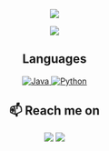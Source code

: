 

<p align="center">
  <!-- Typing SVG by DenverCoder1 - https://github.com/DenverCoder1/readme-typing-svg -->
  <a href="https://iamgurpreetsingh.github.io/">
  <img src="https://readme-typing-svg.demolab.com/?lines=%20Gurpreet%20Singh&font=Fira%20Code&center=true&width=440&height=45&color=f75c7e&vCenter=true&pause=1000000000&size=52" /></a>
</p>

<p align="center">
  <!-- Typing SVG by DenverCoder1 - https://github.com/DenverCoder1/readme-typing-svg -->
  <a href="https://github.com/DenverCoder1/readme-typing-svg">
    <img src="https://readme-typing-svg.demolab.com/?lines=4th-year%20UCI%20Informatics%20Major;%20Designing%20for%20Aspiring%20Young%20Esports%20Players&font=Fira%20Code&center=true&width=440&height=45&color=f75c7e&vCenter=true&pause=1000&size=15" /></a>
</p>

<h2 align="center">Languages</h2>
<p align="center"></p>

<div align="center">

  <a href="">![Java](https://img.shields.io/badge/java-%23ED8B00.svg?style=for-the-badge&logo=java&logoColor=white)
</a>
  <a href="">![Python](https://img.shields.io/badge/python-3670A0?style=for-the-badge&logo=python&logoColor=ffdd54)
</a>

</div>

<h2  align="center">📫 Reach me on</h2>
<p align="center">
  <a target="_blank"href="https://www.linkedin.com/in/nameisgurpreetsingh/"><img src="https://img.shields.io/badge/linkedin-%230077B5.svg?&style=for-the-badge&logo=linkedin&logoColor=white" /></a>
  <a href="mailto:gusingh0192.work@gmail.com?subject=Hello%20Gurpreet,%20From%20Github"><img src="https://img.shields.io/badge/gmail-%23D14836.svg?&style=for-the-badge&logo=gmail&logoColor=white" /></a>
</p>
